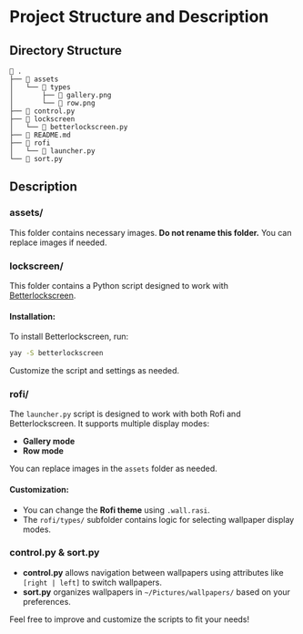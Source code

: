 # Project Structure and Description

## Directory Structure

```
 .
├──  assets
│   └──  types
│       ├──  gallery.png
│       └──  row.png
├──  control.py
├──  lockscreen
│   └──  betterlockscreen.py
├── 󰂺 README.md
├──  rofi
│   └──  launcher.py
└──  sort.py
```

## Description

### **assets/**

This folder contains necessary images. **Do not rename this folder.** You can replace images if needed.

### **lockscreen/**

This folder contains a Python script designed to work with [Betterlockscreen](https://github.com/betterlockscreen/betterlockscreen).

#### Installation:

To install Betterlockscreen, run:

```bash
yay -S betterlockscreen
```

Customize the script and settings as needed.

### **rofi/**

The `launcher.py` script is designed to work with both Rofi and Betterlockscreen. It supports multiple display modes:

- **Gallery mode**
- **Row mode**

You can replace images in the `assets` folder as needed.

#### Customization:

- You can change the **Rofi theme** using `.wall.rasi`.
- The `rofi/types/` subfolder contains logic for selecting wallpaper display modes.

### **control.py & sort.py**

- **control.py** allows navigation between wallpapers using attributes like `[right | left]` to switch wallpapers.
- **sort.py** organizes wallpapers in `~/Pictures/wallpapers/` based on your preferences.

Feel free to improve and customize the scripts to fit your needs!
